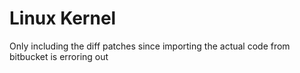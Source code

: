 # Linux Kernel
Only including the diff patches since importing the actual code from bitbucket is erroring out 
